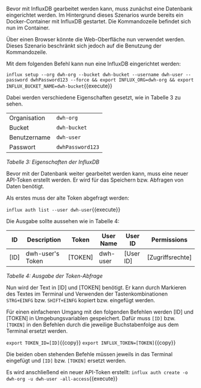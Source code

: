 Bevor mit InfluxDB gearbeitet werden kann, muss zunächst eine Datenbank eingerichtet werden.
Im Hintergrund dieses Szenarios wurde bereits ein Docker-Container mit InfluxDB gestartet.
Die Kommandozeile befindet sich nun im Container.

Über einen Browser könnte die Web-Oberfläche nun verwendet werden.
Dieses Szenario beschränkt sich jedoch auf die Benutzung der Kommandozeile.

Mit dem folgenden Befehl kann nun eine InfluxDB eingerichtet werden:

`influx setup --org dwh-org --bucket dwh-bucket --username dwh-user --password dwhPassword123 --force && export INFLUX_ORG=dwh-org && export INFLUX_BUCKET_NAME=dwh-bucket`{{execute}}

Dabei werden verschiedene Eigenschaften gesetzt, wie in Tabelle 3 zu sehen.

|              |                  |
| ------------ | ---------------- |
| Organisation | `dwh-org`        |
| Bucket       | `dwh-bucket`     |
| Benutzername | `dwh-user`       |
| Passwort     | `dwhPassword123` |

_Tabelle 3: Eigenschaften der InfluxDB_

Bevor mit der Datenbank weiter gearbeitet werden kann, muss eine neuer API-Token erstellt werden.
Er wird für das Speichern bzw. Abfragen von Daten benötigt.

Als erstes muss der alte Token abgefragt werden:

`influx auth list --user dwh-user`{{execute}}

Die Ausgabe sollte aussehen wie in Tabelle 4:

| ID   | Description      | Token   | User Name | User ID   | Permissions      |
| ---- | ---------------- | ------- | --------- | --------- | ---------------- |
| [ID] | dwh-user's Token | [TOKEN] | dwh-user  | [User ID] | [Zugriffsrechte] |

_Tabelle 4: Ausgabe der Token-Abfrage_

Nun wird der Text in [ID] und [TOKEN] benötigt.
Er kann durch Markieren des Textes im Terminal und Verwenden der Tastenkombinationen `STRG+EINFG` bzw. `SHIFT+EINFG` kopiert bzw. eingefügt werden.

Für einen einfacheren Umgang mit den folgenden Befehlen werden [ID] und [TOKEN] in Umgebungsvariablen gespeichert.
Dafür muss `[ID]` bzw. `[TOKEN]` in den Befehlen durch die jeweilige Buchstabenfolge aus dem Terminal ersetzt werden.

`export TOKEN_ID=[ID]`{{copy}}
`export INFLUX_TOKEN=[TOKEN]`{{copy}}

Die beiden oben stehenden Befehle müssen jeweils in das Terminal eingefügt und `[ID]` bzw. `[TOKEN]` ersetzt werden.

Es wird anschließend ein neuer API-Token erstellt:
`influx auth create -o dwh-org -u dwh-user -all-access`{{execute}}
